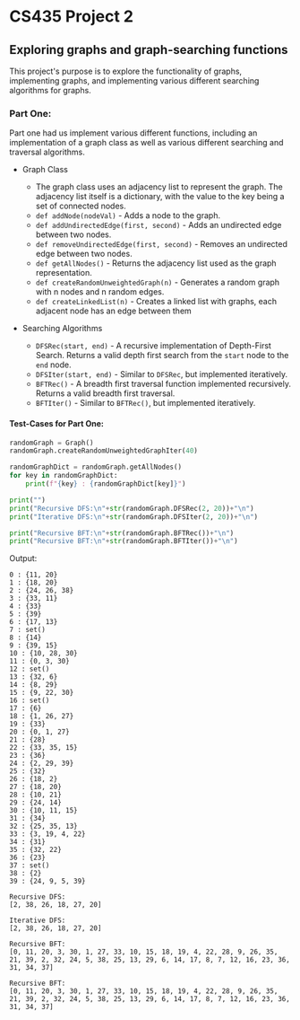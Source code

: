 # CS435 Project 2
## Exploring graphs and graph-searching functions

This project's purpose is to explore the functionality of graphs, implementing graphs, and implementing various different searching algorithms for graphs.

### Part One:
Part one had us implement various different functions, including an implementation of a graph class as well as various different searching and traversal algorithms.

* Graph Class
  * The graph class uses an adjacency list to represent the graph. The adjacency list itself is a dictionary, with the value to the key being a set of connected nodes.
  * `def addNode(nodeVal)` - Adds a node to the graph.
  * `def addUndirectedEdge(first, second)` - Adds an undirected edge between two nodes.
  * `def removeUndirectedEdge(first, second)` - Removes an undirected edge between two nodes.
  * `def getAllNodes()` - Returns the adjacency list used as the graph representation.
  * `def createRandomUnweightedGraph(n)` - Generates a random graph with n nodes and n random edges.
  * `def createLinkedList(n)` - Creates a linked list with graphs, each adjacent node has an edge between them

* Searching Algorithms
  * `DFSRec(start, end)` - A recursive implementation of Depth-First Search. Returns a valid depth first search from the `start` node to the `end` node.
  * `DFSIter(start, end)` - Similar to `DFSRec`, but implemented iteratively.
  * `BFTRec()` - A breadth first traversal function implemented recursively. Returns a valid breadth first traversal.
  * `BFTIter()` - Similar to `BFTRec()`, but implemented iteratively.

#### Test-Cases for Part One:
```python
randomGraph = Graph()
randomGraph.createRandomUnweightedGraphIter(40)

randomGraphDict = randomGraph.getAllNodes()
for key in randomGraphDict:
    print(f"{key} : {randomGraphDict[key]}")

print("")
print("Recursive DFS:\n"+str(randomGraph.DFSRec(2, 20))+"\n")
print("Iterative DFS:\n"+str(randomGraph.DFSIter(2, 20))+"\n")

print("Recursive BFT:\n"+str(randomGraph.BFTRec())+"\n")
print("Recursive BFT:\n"+str(randomGraph.BFTIter())+"\n")
```

Output:
```
0 : {11, 20}
1 : {18, 20}
2 : {24, 26, 38}
3 : {33, 11}
4 : {33}
5 : {39}
6 : {17, 13}
7 : set()
8 : {14}
9 : {39, 15}
10 : {10, 28, 30}
11 : {0, 3, 30}
12 : set()
13 : {32, 6}
14 : {8, 29}
15 : {9, 22, 30}
16 : set()
17 : {6}
18 : {1, 26, 27}
19 : {33}
20 : {0, 1, 27}
21 : {28}
22 : {33, 35, 15}
23 : {36}
24 : {2, 29, 39}
25 : {32}
26 : {18, 2}
27 : {18, 20}
28 : {10, 21}
29 : {24, 14}
30 : {10, 11, 15}
31 : {34}
32 : {25, 35, 13}
33 : {3, 19, 4, 22}
34 : {31}
35 : {32, 22}
36 : {23}
37 : set()
38 : {2}
39 : {24, 9, 5, 39}

Recursive DFS:
[2, 38, 26, 18, 27, 20]

Iterative DFS:
[2, 38, 26, 18, 27, 20]

Recursive BFT:
[0, 11, 20, 3, 30, 1, 27, 33, 10, 15, 18, 19, 4, 22, 28, 9, 26, 35, 21, 39, 2, 32, 24, 5, 38, 25, 13, 29, 6, 14, 17, 8, 7, 12, 16, 23, 36, 31, 34, 37]

Recursive BFT:
[0, 11, 20, 3, 30, 1, 27, 33, 10, 15, 18, 19, 4, 22, 28, 9, 26, 35, 21, 39, 2, 32, 24, 5, 38, 25, 13, 29, 6, 14, 17, 8, 7, 12, 16, 23, 36, 31, 34, 37]
```

